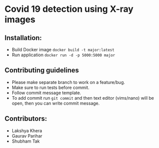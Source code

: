 # Covid 19 detection using X-ray images

## Installation:
- Build Docker image `docker build -t major:latest`
- Run application `docker run -d -p 5000:5000 major`

## Contributing guidelines
- Please make separate branch to work on a feature/bug.
- Make sure to run tests before commit.
- Follow commit message template.
- To add commit run `git commit` and then text editor (vims/nano) will be open, then you can write commit message.

## Contributors:
- Lakshya Khera
- Gaurav Parihar
- Shubham Tak